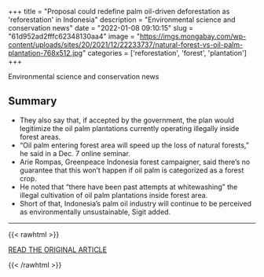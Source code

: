 +++
title = "Proposal could redefine palm oil-driven deforestation as 'reforestation' in Indonesia"
description = "Environmental science and conservation news"
date = "2022-01-08 09:10:15"
slug = "61d952ad2fffc62348130aa4"
image = "https://imgs.mongabay.com/wp-content/uploads/sites/20/2021/12/22233737/natural-forest-vs-oil-palm-plantation-768x512.jpg"
categories = ['reforestation', 'forest', 'plantation']
+++

Environmental science and conservation news

## Summary

- They also say that, if accepted by the government, the plan would legitimize the oil palm plantations currently operating illegally inside forest areas.
- “Oil palm entering forest area will speed up the loss of natural forests,” he said in a Dec. 7 online seminar.
- Arie Rompas, Greenpeace Indonesia forest campaigner, said there’s no guarantee that this won’t happen if oil palm is categorized as a forest crop.
- He noted that “there have been past attempts at whitewashing” the illegal cultivation of oil palm plantations inside forest area.
- Short of that, Indonesia’s palm oil industry will continue to be perceived as environmentally unsustainable, Sigit added.

---

{{< rawhtml >}}
  <p class="article-category">
    <a target="_blank" href="https://news.mongabay.com/2022/01/indonesian-proposal-could-redefine-palm-oil-driven-deforestation-as-reforestation/">READ THE ORIGINAL ARTICLE</a>
  </p>
{{< /rawhtml >}}
